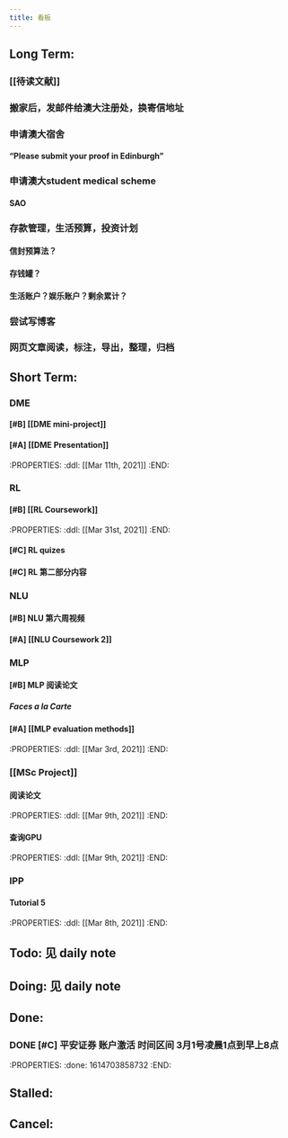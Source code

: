 ```yaml
---
title: 看板
---
```


## Long Term:
### [[待读文献]]
### 搬家后，发邮件给澳大注册处，换寄信地址
### 申请澳大宿舍
#### “Please submit your proof in Edinburgh”
### 申请澳大student medical scheme
#### SAO
### 存款管理，生活预算，投资计划
#### 信封预算法？
#### 存钱罐？
#### 生活账户？娱乐账户？剩余累计？
### 尝试写博客
### 网页文章阅读，标注，导出，整理，归档
###
## Short Term:
### DME
#### [#B] [[DME mini-project]]
#### [#A] [[DME Presentation]]
:PROPERTIES:
:ddl: [[Mar 11th, 2021]]
:END:
### RL
#### [#B] [[RL Coursework]] 
:PROPERTIES:
:ddl: [[Mar 31st, 2021]]
:END:
#### [#C] RL quizes
#### [#C] RL 第二部分内容
### NLU
#### [#B] NLU 第六周视频
#### [#A] [[NLU Coursework 2]]
### MLP
#### [#B] MLP 阅读论文
##### Faces a la Carte
#### [#A] [[MLP evaluation methods]]
:PROPERTIES:
:ddl: [[Mar 3rd, 2021]]
:END:
### [[MSc Project]]
#### 阅读论文 
:PROPERTIES:
:ddl: [[Mar 9th, 2021]]
:END:
#### 查询GPU
:PROPERTIES:
:ddl: [[Mar 9th, 2021]]
:END:
### IPP
#### Tutorial 5
:PROPERTIES:
:ddl: [[Mar 8th, 2021]]
:END:
## Todo: 见 daily note
## Doing: 见 daily note
## Done:
### DONE [#C] 平安证券 账户激活 时间区间 3月1号凌晨1点到早上8点
:PROPERTIES:
:done: 1614703858732
:END:
###
## Stalled:
###
## Cancel:
###